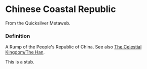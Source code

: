 
# Chinese Coastal Republic

From the Quicksilver Metaweb.

### Definition


A Rump of the People's Republic of China. See also [The Celestial Kingdom/The Han](/the-celestial-kingdom-the-han).

This is a stub.
